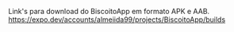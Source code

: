 Link's para download do BiscoitoApp em formato APK e AAB.
https://expo.dev/accounts/almeiida99/projects/BiscoitoApp/builds
